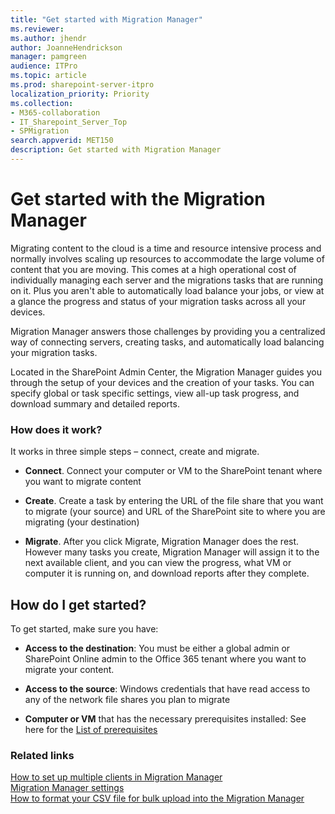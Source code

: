 ```yaml
---
title: "Get started with Migration Manager"
ms.reviewer: 
ms.author: jhendr
author: JoanneHendrickson
manager: pamgreen
audience: ITPro
ms.topic: article
ms.prod: sharepoint-server-itpro
localization_priority: Priority
ms.collection: 
- M365-collaboration
- IT_Sharepoint_Server_Top
- SPMigration
search.appverid: MET150
description: Get started with Migration Manager
---
```


# Get started with the Migration Manager

Migrating content to the cloud is a time and resource intensive process and normally involves scaling up resources to accommodate the large volume of content that you are moving. This comes at a high operational cost of individually managing each server and the migrations tasks that are running on it. Plus you aren't able to automatically load balance your jobs, or view at a glance the progress and status of your migration tasks across all your devices.

Migration Manager answers those challenges by providing you a centralized way of connecting servers, creating tasks, and automatically load balancing your migration tasks.  

Located in the SharePoint Admin Center, the Migration Manager guides you through the setup of your devices and the creation of your tasks.  You can specify global or task specific settings, view all-up task progress, and download summary and detailed reports.

### How does it work? 

It works in three simple steps – connect, create and migrate.

- **Connect**. Connect your computer or VM to the SharePoint tenant where you want to migrate content

- **Create**. Create a task by entering the URL of the file share that you want to migrate (your source) and URL of the SharePoint site to where you are migrating (your destination) 

- **Migrate**.  After you click Migrate, Migration Manager does the rest. However many tasks you create, Migration Manager will assign it to the next available client, and you can view the progress, what VM or computer it is running on, and download reports after they complete.


## How do I get started? 

To get started, make sure you have:
 
- **Access to the destination**: You must be either a global admin or SharePoint Online admin to the Office 365 tenant where you want to migrate your content.

- **Access to the source**: Windows credentials that have read access to any of the network file shares you plan to migrate 

- **Computer or VM** that has the necessary prerequisites installed:  See here for the [List of prerequisites](mo-setup-clients.md)  


### Related links

[How to set up multiple clients in Migration Manager](mo-setup-clients.md)</br>
[Migration Manager settings](mo-settings.md)</br>
[How to format your CSV file for bulk upload into the Migration Manager](mo-bulk-upload-format.md)</br>